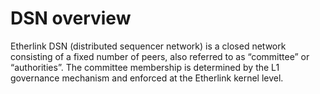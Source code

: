 # DSN overview

Etherlink DSN (distributed sequencer network) is a closed network consisting of a fixed number of peers, also referred to as “committee” or “authorities”. The committee membership is determined by the L1 governance mechanism and enforced at the Etherlink kernel level.
